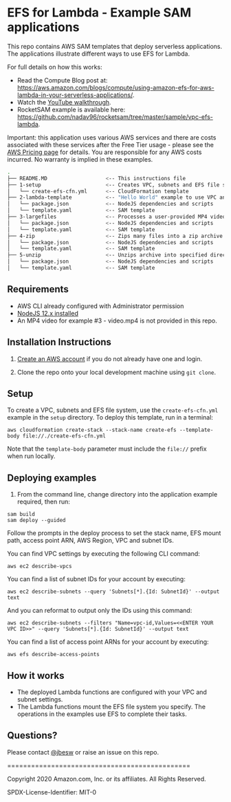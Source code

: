 # EFS for Lambda - Example SAM applications

This repo contains AWS SAM templates that deploy serverless applications. The applications illustrate different ways to use EFS for Lambda.

For full details on how this works:
- Read the Compute Blog post at: https://aws.amazon.com/blogs/compute/using-amazon-efs-for-aws-lambda-in-your-serverless-applications/.
- Watch the [YouTube walkthrough](https://www.youtube.com/watch?v=vHwNh9JtPwE).
- RocketSAM example is available here: https://github.com/nadav96/rocketsam/tree/master/sample/vpc-efs-lambda.

Important: this application uses various AWS services and there are costs associated with these services after the Free Tier usage - please see the [AWS Pricing page](https://aws.amazon.com/pricing/) for details. You are responsible for any AWS costs incurred. No warranty is implied in these examples.

```bash
.
├── README.MD                   <-- This instructions file
├── 1-setup                     <-- Creates VPC, subnets and EFS file system
│   └── create-efs-cfn.yml      <-- CloudFormation template
├── 2-lambda-template           <-- "Hello World" example to use VPC and EFS
│   └── package.json            <-- NodeJS dependencies and scripts
│   └── template.yaml           <-- SAM template
├── 3-largefiles                <-- Processes a user-provided MP4 video into screenshots
│   └── package.json            <-- NodeJS dependencies and scripts
│   └── template.yaml           <-- SAM template
├── 4-zip                       <-- Zips many files into a zip archive
│   └── package.json            <-- NodeJS dependencies and scripts
│   └── template.yaml           <-- SAM template
├── 5-unzip                     <-- Unzips archive into specified directory
│   └── package.json            <-- NodeJS dependencies and scripts
│   └── template.yaml           <-- SAM template
```

## Requirements

* AWS CLI already configured with Administrator permission
* [NodeJS 12.x installed](https://nodejs.org/en/download/)
* An MP4 video for example #3 - video.mp4 is not provided in this repo.

## Installation Instructions

1. [Create an AWS account](https://portal.aws.amazon.com/gp/aws/developer/registration/index.html) if you do not already have one and login.

1. Clone the repo onto your local development machine using `git clone`.

## Setup

To create a VPC, subnets and EFS file system, use the `create-efs-cfn.yml` example in the `setup` directory. To deploy this template, run in a terminal:

```
aws cloudformation create-stack --stack-name create-efs --template-body file://./create-efs-cfn.yml
```
Note that the `template-body` parameter must include the `file://` prefix when run locally.

## Deploying examples

1. From the command line, change directory into the application example required, then run:
```
sam build
sam deploy --guided
```
Follow the prompts in the deploy process to set the stack name, EFS mount path, access point ARN, AWS Region, VPC and subnet IDs.

You can find VPC settings by executing the following CLI command:
```
aws ec2 describe-vpcs
```

You can find a list of subnet IDs for your account by executing:
```
aws ec2 describe-subnets --query 'Subnets[*].{Id: SubnetId}' --output text
```
And you can reformat to output only the IDs using this command:
```
aws ec2 describe-subnets --filters "Name=vpc-id,Values=<<ENTER YOUR VPC ID>>" --query 'Subnets[*].{Id: SubnetId}' --output text
```
You can find a list of access point ARNs for your account by executing:
```
aws efs describe-access-points
```

## How it works

* The deployed Lambda functions are configured with your VPC and subnet settings.
* The Lambda functions mount the EFS file system you specify. The operations in the examples use EFS to complete their tasks.

## Questions?

Please contact [@jbesw](https://twitter.com/jbesw) or raise an issue on this repo.

==============================================

Copyright 2020 Amazon.com, Inc. or its affiliates. All Rights Reserved.

SPDX-License-Identifier: MIT-0
